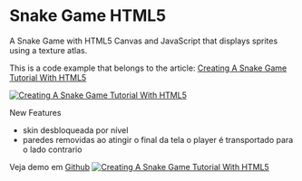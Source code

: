# Snake Game HTML5
A Snake Game with HTML5 Canvas and JavaScript that displays sprites using a texture atlas.

This is a code example that belongs to the article: [Creating A Snake Game Tutorial With HTML5](http://rembound.com/articles/creating-a-snake-game-tutorial-with-html5)

[![Creating A Snake Game Tutorial With HTML5](screenshot.png?raw=true)](http://rembound.com/articles/creating-a-snake-game-tutorial-with-html5)

New Features 
 - skin desbloqueada por nível
 - paredes removidas ao atingir o final da tela o player é transportado para o lado contrario 

Veja demo em [Github](https://gigllyan.github.io/cv/projetos/games/snake2/)
[![Creating A Snake Game Tutorial With HTML5](screenshot.png?raw=true)](https://gigllyan.github.io/cv/projetos/games/snake2/)